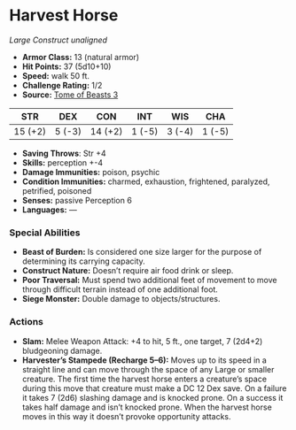 # Harvest Horse

*Large* *Construct* *unaligned*

- **Armor Class:** 13 (natural armor)
- **Hit Points:** 37 (5d10+10)
- **Speed:** walk 50 ft.
- **Challenge Rating:** 1/2
- **Source:** [Tome of Beasts 3](https://koboldpress.com/kpstore/product/tome-of-beasts-2-for-5th-edition/)

| STR | DEX | CON | INT | WIS | CHA |
| --- | --- | --- | --- | --- | --- |
| 15 (+2) | 5 (-3) | 14 (+2) | 1 (-5) | 3 (-4) | 1 (-5) |

- **Saving Throws**: Str +4
- **Skills:** perception +-4
- **Damage Immunities:** poison, psychic
- **Condition Immunities:** charmed, exhaustion, frightened, paralyzed, petrified, poisoned
- **Senses:** passive Perception 6
- **Languages:** —
### Special Abilities
- **Beast of Burden:** Is considered one size larger for the purpose of determining its carrying capacity.
- **Construct Nature:** Doesn’t require air food drink or sleep.
- **Poor Traversal:** Must spend two additional feet of movement to move through difficult terrain instead of one additional foot.
- **Siege Monster:** Double damage to objects/structures.
### Actions
- **Slam:** Melee Weapon Attack: +4 to hit, 5 ft., one target, 7 (2d4+2) bludgeoning damage.
- **Harvester’s Stampede (Recharge 5–6):** Moves up to its speed in a straight line and can move through the space of any Large or smaller creature. The first time the harvest horse enters a creature’s space during this move that creature must make a DC 12 Dex save. On a failure it takes 7 (2d6) slashing damage and is knocked prone. On a success it takes half damage and isn’t knocked prone. When the harvest horse moves in this way it doesn’t provoke opportunity attacks.

